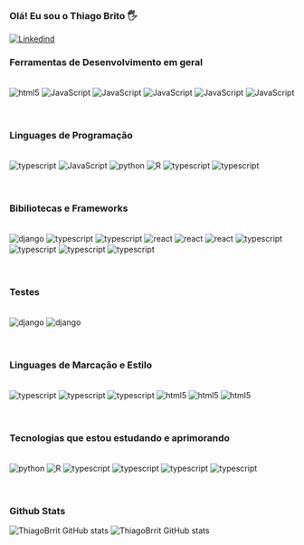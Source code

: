 ### Olá! Eu sou o Thiago Brito 🖐️

[![Linkedind](https://img.shields.io/badge/LinkedIn-0077B5?style=for-the-badge&logo=linkedin&logoColor=white)](https://www.linkedin.com/in/thiago-br-oliveira/)

### Ferramentas de Desenvolvimento em geral

<div style="display: inline_block"><br/>
    <img align="center" alt="html5" src="https://img.shields.io/badge/Node.js-43853D?style=for-the-badge&logo=node.js&logoColor=white">
    <img align="center" alt="JavaScript" src="https://img.shields.io/badge/Framer-black?style=for-the-badge&logo=framer&logoColor=blue">
    <img align="center" alt="JavaScript" src="https://img.shields.io/badge/Figma-F24E1E?style=for-the-badge&logo=figma&logoColor=white">
    <img align="center" alt="JavaScript" src="https://img.shields.io/badge/Canva-%2300C4CC.svg?&style=for-the-badge&logo=Canva&logoColor=white">
    <img align="center" alt="JavaScript" src="https://img.shields.io/badge/GitHub-100000?style=for-the-badge&logo=github&logoColor=white">
    <img align="center" alt="JavaScript" src="https://img.shields.io/badge/Vercel-000000?style=for-the-badge&logo=vercel&logoColor=white">
</div>
</br></br>

### Linguages de Programação

<div style="display: inline_block"><br/>
    <img align="center" alt="typescript" src="https://img.shields.io/badge/TypeScript-007ACC?style=for-the-badge&logo=typescript&logoColor=white">
    <img align="center" alt="JavaScript" src="https://img.shields.io/badge/JavaScript-F7DF1E?style=for-the-badge&logo=javascript&logoColor=black">
    <img align="center" alt="python" src="https://img.shields.io/badge/Python-14354C?style=for-the-badge&logo=python&logoColor=white">
    <img align="center" alt="R" src="https://img.shields.io/badge/R-276DC3?style=for-the-badge&logo=r&logoColor=white">
    <img align="center" alt="typescript" src="https://img.shields.io/badge/PHP-777BB4?style=for-the-badge&logo=php&logoColor=white"> 
    <img align="center" alt="typescript" src="https://img.shields.io/badge/Java-ED8B00?style=for-the-badge&logo=openjdk&logoColor=white">
</div>
</br></br>

### Bibiliotecas e Frameworks

<div style="display: inline_block"><br/>
    <img align="center" alt="django" src="https://img.shields.io/badge/Django-092E20?style=for-the-badge&logo=django&logoColor=white">
    <img align="center" alt="typescript" src="https://img.shields.io/badge/Angular-DD0031?style=for-the-badge&logo=angular&logoColor=white">
    <img align="center" alt="typescript" src="https://img.shields.io/badge/Vue.js-35495E?style=for-the-badge&logo=vue.js&logoColor=4FC08D">
    <img align="center" alt="react" src="https://img.shields.io/badge/React-20232A?style=for-the-badge&logo=react&logoColor=61DAFB">
    <img align="center" alt="react" src="https://img.shields.io/badge/Express.js-404D59?style=for-the-badge">
    <img align="center" alt="react" src="https://img.shields.io/badge/Flask-000000?style=for-the-badge&logo=flask&logoColor=white">
    <img align="center" alt="typescript" src="https://img.shields.io/badge/Redux-593D88?style=for-the-badge&logo=redux&logoColor=white">
    <img align="center" alt="typescript" src="https://img.shields.io/badge/Bootstrap-563D7C?style=for-the-badge&logo=bootstrap&logoColor=white">
    <img align="center" alt="typescript" src="https://img.shields.io/badge/Tailwind_CSS-38B2AC?style=for-the-badge&logo=tailwind-css&logoColor=white">
    <img align="center" alt="typescript" src="https://img.shields.io/badge/PostgreSQL-316192?style=for-the-badge&logo=postgresql&logoColor=white">
</div>
</br></br>

### Testes

<div style="display: inline_block"><br/>
    <img align="center" alt="django" src="https://img.shields.io/badge/Jest-323330?style=for-the-badge&logo=Jest&logoColor=white">
    <img align="center" alt="django" src="https://img.shields.io/badge/testing%20library-323330?style=for-the-badge&logo=testing-library&logoColor=red">
</div>
</br></br>

### Linguages de Marcação e Estilo

<div style="display: inline_block"><br/>
    <img align="center" alt="typescript" src="https://img.shields.io/badge/Bootstrap-563D7C?style=for-the-badge&logo=bootstrap&logoColor=white">
    <img align="center" alt="typescript" src="https://img.shields.io/badge/Tailwind_CSS-38B2AC?style=for-the-badge&logo=tailwind-css&logoColor=white">
    <img align="center" alt="typescript" src="https://img.shields.io/badge/Sass-CC6699?style=for-the-badge&logo=sass&logoColor=white">
    <img align="center" alt="html5" src="https://img.shields.io/badge/HTML5-E34F26?style=for-the-badge&logo=html5&logoColor=white">
    <img align="center" alt="html5" src="https://img.shields.io/badge/CSS3-1572B6?style=for-the-badge&logo=css3&logoColor=white">
    <img align="center" alt="html5" src="https://img.shields.io/badge/styled--components-DB7093?style=for-the-badge&logo=styled-components&logoColor=white">
</div>
</br></br>

### Tecnologias que estou estudando e aprimorando

<div style="display: inline_block"><br/>
    <img align="center" alt="python" src="https://img.shields.io/badge/Python-14354C?style=for-the-badge&logo=python&logoColor=white">
    <img align="center" alt="R" src="https://img.shields.io/badge/R-276DC3?style=for-the-badge&logo=r&logoColor=white">
    <img align="center" alt="typescript" src="https://img.shields.io/badge/PHP-777BB4?style=for-the-badge&logo=php&logoColor=white"> 
    <img align="center" alt="typescript" src="https://img.shields.io/badge/.NET-5C2D91?style=for-the-badge&logo=.net&logoColor=white">
    <img align="center" alt="typescript" src="https://img.shields.io/badge/Ruby-CC342D?style=for-the-badge&logo=ruby&logoColor=white">
    <img align="center" alt="typescript" src="https://img.shields.io/badge/Ruby_on_Rails-CC0000?style=for-the-badge&logo=ruby-on-rails&logoColor=white">
</div>
</br></br>


### Github Stats

![ThiagoBrrit GitHub stats](https://github-readme-stats.vercel.app/api?username=ThiagoBrrit&show_icons=true&theme=cobalt)
![ThiagoBrrit GitHub stats](https://github-readme-stats.vercel.app/api/top-langs/?username=ThiagoBrrit&theme=blue-green)
